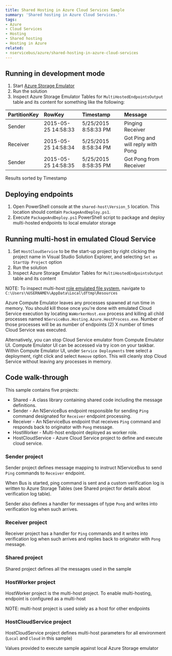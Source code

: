```yaml
---
title: Shared Hosting in Azure Cloud Services Sample
summary: 'Shared hosting in Azure Cloud Services.'
tags:
- Azure
- Cloud Services
- Hosting
- Shared hosting
- Hosting in Azure
related:
- nservicebus/azure/shared-hosting-in-azure-cloud-services
---
```


## Running in development mode

 1. Start [Azure Storage Emulator](http://azure.microsoft.com/en-us/documentation/articles/storage-use-emulator/)
 1. Run the solution
 1. Inspect Azure Storage Emulator Tables for `MultiHostedEndpointsOutput` table and its content for something like the following:

| PartitionKey | RowKey | Timestamp | Message |
|:--|:--|:--|:--|
|Sender	|2015-05-25 14:58:33	|5/25/2015 8:58:33 PM	|Pinging Receiver |
|Receiver	|2015-05-25 14:58:34	|5/25/2015 8:58:34 PM	|Got Ping and will reply with Pong |
|Sender	|2015-05-25 14:58:35	|5/25/2015 8:58:35 PM	|Got Pong from Receiver |

Results sorted by Timestamp

## Deploying endpoints

1. Open PowerShell console at the `shared-host\Version_5` location. This location should contain `PackageAndDeploy.ps1`. 
1. Execute `PackageAndDeploy.ps1` PowerShell script to package and deploy multi-hosted endpoints to local emulator storage

## Running multi-host in emulated Cloud Service

1. Set `HostCloudService` to be the start-up project by right clicking the project name in Visual Studio Solution Explorer, and selecting `Set as StartUp Project` option
1. Run the solution
1. Inspect Azure Storage Emulator Tables for `MultiHostedEndpointsOutput` table and its content

NOTE: To inspect multi-host [role emulated file system](https://msdn.microsoft.com/en-us/library/azure/hh771389.aspx), navigate to `C:\Users\%USERNAME%\AppData\Local\dftmp\Resources`

Azure Compute Emulator leaves any processes spawned at run time in memory. You should kill those once you're done with emulated Cloud Service execution by locating `WaWorkerHost.exe` process and killing all child processes named `NServiceBus.Hosting.Azure.HostProcess.exe`. Number of those processes will be as number of endpoints (2) X number of times Cloud Service was executed.

Alternatively, you can stop Cloud Service emulator from Compute Emulator UI. Compute Emulator UI can be accessed via try icon on your taskbar. Within Compute Emulator UI, under `Service Deployments` tree select a deployment, right click and select `Remove` option. This will cleanly stop Cloud Service without leaving any processes in memory.
 
## Code walk-through

This sample contains five projects: 

 * Shared - A class library containing shared code including the message definitions.
 * Sender - An NServiceBus endpoint responsible for sending `Ping` command designated for `Receiver` endpoint processing.
 * Receiver - An NServiceBus endpoint that receives `Ping` command and responds back to originator with `Pong` message.
 * HostWorker - Multi-host endpoint deployed as worker role.
 * HostCloudService - Azure Cloud Service project to define and execute cloud service.

### Sender project

Sender project defines message mapping to instruct NServiceBus to send `Ping` commands to `Receiver` endpoint.

<!-- import AzureMultiHost_MessageMapping -->

When Bus is started, ping command is sent and a custom verification log is written to Azure Storage Tables (see Shared project for details about verification log table).

<!-- import AzureMultiHost_SendPingCommand -->

Sender also defines a handler for messages of type `Pong` and writes into verification log when such arrives.

<!-- import AzureMultiHost_PongHandler -->

### Receiver project

Receiver project has a handler for `Ping` commands and it writes into verification log when such arrives and replies back to originator with `Pong` message.

<!-- import AzureMultiHost_PingHandler -->

### Shared project

Shared project defines all the messages used in the sample

<!-- import AzureMultiHost_PingMessage -->
<!-- import AzureMultiHost_PongMessage -->

### HostWorker project

HostWorker project is the multi-host project. To enable multi-hosting, endpoint is configured as a multi-host

<!-- import AzureSharedHosting_HostConfiguration -->

NOTE: multi-host project is used solely as a host for other endpoints

### HostCloudService project

HostCloudService project defines multi-host parameters for all environment (`Local` and `Cloud` in this sample)

<!-- import AzureSharedHosting_CloudServiceDefinition -->

Values provided to execute sample against local Azure Storage emulator

<!-- import AzureSharedHosting_CloudServiceConfiguration -->